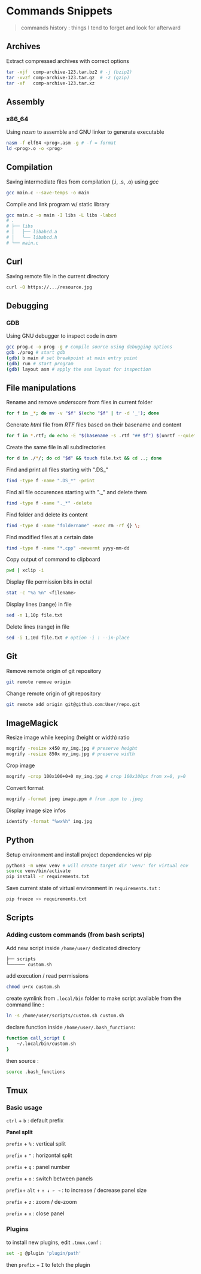 # Commands Snippets

> commands history : things I tend to forget and look for afterward

## Archives

Extract compressed archives with correct options

```bash
tar -xjf  comp-archive-123.tar.bz2 # -j (bzip2)
tar -xvzf comp-archive-123.tar.gz  # -z (gzip)
tar -xf   comp-archive-123.tar.xz
```

## Assembly

### x86_64

Using *nasm* to assemble and GNU linker to generate executable

``` bash
nasm -f elf64 <prog>.asm -g # -f = format
ld <prog>.o -o <prog>
```

## Compilation

Saving intermediate files from compilation (.i, .s, .o) using *gcc*

```bash
gcc main.c --save-temps -o main
```

Compile and link program w/ static library

```bash
gcc main.c -o main -I libs -L libs -labcd
# .
# ├── libs
# │   ├── libabcd.a
# │   └── libabcd.h
# └── main.c
```

## Curl

Saving remote file in the current directory

```bash
curl -O https://.../resource.jpg
```

## Debugging

### GDB

Using GNU debugger to inspect code in *asm*

```bash
gcc prog.c -o prog -g # compile source using debugging options
gdb ./prog # start gdb
(gdb) b main # set breakpoint at main entry point
(gdb) run # start program
(gdb) layout asm # apply the asm layout for inspection
```

## File manipulations

Rename and remove *underscore* from files in current folder

```bash
for f in _*; do mv -v "$f" $(echo "$f" | tr -d '_'); done
```

Generate *html* file from *RTF* files based on their basename and content

```bash
for f in *.rtf; do echo -E "$(basename -s .rtf "## $f") $(unrtf --quiet "$f")" >> index.html; done
```

Create the same file in all subdirectories

```bash
for d in ./*/; do cd "$d" && touch file.txt && cd ..; done
```

Find and print all files starting with ".DS_" 

```bash
find -type f -name ".DS_*" -print
```

Find all file occurences starting with "._" and delete them 

```bash
find -type f -name "._*" -delete
```

Find folder and delete its content

```bash 
find -type d -name "foldername" -exec rm -rf {} \;
```

Find modified files at a certain date 

```bash
find -type f -name "*.cpp" -newermt yyyy-mm-dd
```

Copy output of command to clipboard

```bash
pwd | xclip -i 
```

Display file permission bits in octal

```bash
stat -c "%a %n" <filename>
```

Display lines (range) in file

```bash
sed -n 1,10p file.txt
```

Delete lines (range) in file

```bash
sed -i 1,10d file.txt # option -i : --in-place
```

## Git

Remove remote origin of git repository

```bash
git remote remove origin
```

Change remote origin of git repository

```bash
git remote add origin git@github.com:User/repo.git
```

## ImageMagick

Resize image while keeping (height or width) ratio

```bash
mogrify -resize x450 my_img.jpg # preserve height
mogrify -resize 850x my_img.jpg # preserve width
```

Crop image

```bash
mogrify -crop 100x100+0+0 my_img.jpg # crop 100x100px from x=0, y=0
```

Convert format

```bash
mogrify -format jpeg image.ppm # from .ppm to .jpeg
```

Display image size infos

```bash
identify -format "%wx%h" img.jpg
```

## Python

Setup environment and install project dependencies w/ pip

```bash
python3 -m venv venv # will create target dir 'venv' for virtual env
source venv/bin/activate
pip install -r requirements.txt
```

Save current state of virtual environment in `requirements.txt` : 

```bash
pip freeze >> requirements.txt
```

## Scripts

### Adding custom commands (from bash scripts)

Add new script inside `/home/user/` dedicated directory

```bash 
├── scripts
└────── custom.sh
```

add execution / read permissions

```bash
chmod u+rx custom.sh
```

create symlink from `.local/bin` folder to make script available from the command line : 

```bash
ln -s /home/user/scripts/custom.sh custom.sh
```

declare function inside `/home/user/.bash_functions`: 

```bash
function call_script {
	~/.local/bin/custom.sh
}
```

then source : 

```bash
source .bash_functions
```

## Tmux

### Basic usage

 `ctrl` + `b`  : default prefix

**Panel split**

`prefix` + `%` : vertical split 

`prefix` + `"` : horizontal split

`prefix` + `q` : panel number

`prefix` + `o` : switch between panels

`prefix`+ `alt` + `↑ ↓ ← →` : to increase / decrease panel size 

`prefix` + `z` : zoom / de-zoom

`prefix` + `x` : close panel

### Plugins

to install new plugins, edit `.tmux.conf` :

```bash
set -g @plugin 'plugin/path'
```

then `prefix` + `I`  to fetch the plugin
